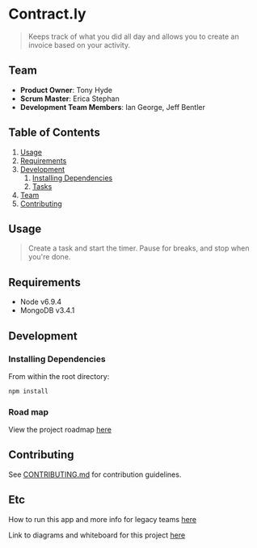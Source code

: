 # Contract.ly

> Keeps track of what you did all day and allows you to create an invoice based on your activity.

## Team

  - __Product Owner__: Tony Hyde
  - __Scrum Master__: Erica Stephan
  - __Development Team Members__: Ian George, Jeff Bentler

## Table of Contents

1. [Usage](#Usage)
1. [Requirements](#requirements)
1. [Development](#development)
    1. [Installing Dependencies](#installing-dependencies)
    1. [Tasks](#tasks)
1. [Team](#team)
1. [Contributing](#contributing)

## Usage

> Create a task and start the timer. Pause for breaks, and stop when you're done.

## Requirements

- Node v6.9.4
- MongoDB v3.4.1

## Development

### Installing Dependencies

From within the root directory:

```sh
npm install
```

### Road map

View the project roadmap [here](https://github.com/Modern-Grasshoppers/modern-grasshoppers/issues)


## Contributing

See [CONTRIBUTING.md](CONTRIBUTING.md) for contribution guidelines.

## Etc

How to run this app and more info for legacy teams [here](https://docs.google.com/document/d/1W2F78j8rpUn2mOgopa8g8emLDbBIS3OxcJm8kKxVsPA/edit?usp=sharing)

Link to diagrams and whiteboard for this project [here](https://realtimeboard.com/app/board/o9J_k03o2EA=/)
